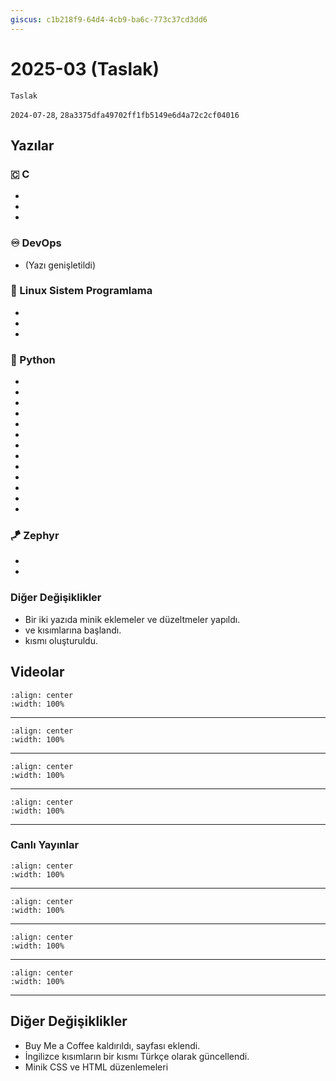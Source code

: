 ```yaml
---
giscus: c1b218f9-64d4-4cb9-ba6c-773c37cd3dd6
---
```


# 2025-03 (Taslak)

```{todo}
Taslak
```

`2024-07-28`, `28a3375dfa49702ff1fb5149e6d4a72c2cf04016`

## Yazılar

### 🇨 C

- [](../c/derleme.md)
- [](../c/character-set.md)
- [](../c/cevirim-asamalari.md)

### ♾️ DevOps

- [](../devops/tool/asciinema.md) (Yazı genişletildi)

### 🐧 Linux Sistem Programlama

- [](../sys/zaman-paylasimli-calisma.md)
- [](../sys/sayfalama.md)
- [](../sys/sanal-bellek.md)

### 🐍 Python

- [](../python/merhaba.md)
- [](../python/temel-kavramlar.md)
- [](../python/basliyoruz.md)
- [](../python/token-keyword-expression-white-space.md)
- [](../python/temel-veri-turleri.md)
- [](../python/sabitlerin-turleri.md)
- [](../python/yorum-etkisiz-kod.md)
- [](../python/degisken-isimlendirme.md)
- [](../python/degiskenler-nesneler.md)
- [](../python/immutable-mutable)
- [](../python/standart-kutuphane-moduller)
- [](../python/print-input.md)
- [](../python/fonksiyon-kavrami.md)

### 🪁 Zephyr

- [](../zephyr/giris.md)
- [](../zephyr/zephyr-kullanmali-miyim.md)

### Diğer Değişiklikler

- Bir iki yazıda minik eklemeler ve düzeltmeler yapıldı.
- [](../cpp/index.md) ve [](../python/index.md) kısımlarına başlandı.
- [](../video/index.md) kısmı oluşturuldu.

## Videolar

```{youtube} dKrrejX6Y0U
:align: center
:width: 100%
```

---

```{youtube} ZfILlT64EFA
:align: center
:width: 100%
```

---

```{youtube} mIzPfenZWvo
:align: center
:width: 100%
```

---

```{youtube} 6U1jNb_Y8E4
:align: center
:width: 100%
```

---

### Canlı Yayınlar

```{youtube} TDXQSCiFL5w
:align: center
:width: 100%
```

---

```{youtube} ZMXVKpReEg8
:align: center
:width: 100%
```

---

```{youtube} gAwohUvvCcU
:align: center
:width: 100%
```

---

```{youtube} b8S4bKZV5Ao
:align: center
:width: 100%
```

---

## Diğer Değişiklikler

- Buy Me a Coffee kaldırıldı, [](../misc/support.md) sayfası eklendi.
- İngilizce kısımların bir kısmı Türkçe olarak güncellendi.
- Minik CSS ve HTML düzenlemeleri
